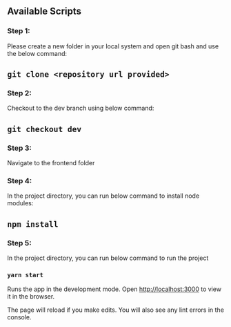 

## Available Scripts

### Step 1:
Please create a new folder in your local system and open git bash and use the below command:
## `git clone <repository url provided>`

### Step 2:
Checkout to the dev branch using below command:
## `git checkout dev`

### Step 3:
Navigate to the frontend folder

### Step 4:
In the project directory, you can run below command to install node modules:
## `npm install`

### Step 5:
In the project directory, you can run below command to run the project
### `yarn start`

Runs the app in the development mode.
Open [http://localhost:3000](http://localhost:3000) to view it in the browser.

The page will reload if you make edits.
You will also see any lint errors in the console.


